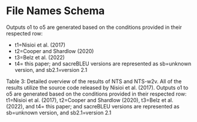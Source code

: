 # File Names Schema

Outputs o1 to o5 are generated based on the conditions provided in their respected row:
 - t1=Nisioi et al. (2017)
 - t2=Cooper and Shardlow (2020)
 - t3=Belz et al. (2022)
 - t4= this paper; and sacreBLEU
versions are represented as sb=unknown version, and sb2.1=version 2.1

Table 3: Detailed overview of the results of NTS and NTS-w2v. All of the results utilize the source code released
by Nisioi et al. (2017). Outputs o1 to o5 are generated based on the conditions provided in their respected row:
t1=Nisioi et al. (2017), t2=Cooper and Shardlow (2020), t3=Belz et al. (2022), and t4= this paper; and sacreBLEU
versions are represented as sb=unknown version, and sb2.1=version 2.1